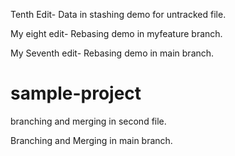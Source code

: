 Tenth Edit-
Data in stashing demo for untracked file. 

My eight edit-
Rebasing demo in myfeature branch.

My Seventh edit-
Rebasing demo in main branch. 



# sample-project

branching and merging in second file. 

Branching and Merging in main branch. 
